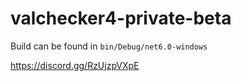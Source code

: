 # valchecker4-private-beta

Build can be found in `bin/Debug/net6.0-windows`

https://discord.gg/RzUjzpVXpE
